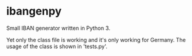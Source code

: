 ibangenpy
=========

Small IBAN generator written in Python 3.

Yet only the class file is working and it's only working for Germany.
The usage of the class is shown in 'tests.py'.
